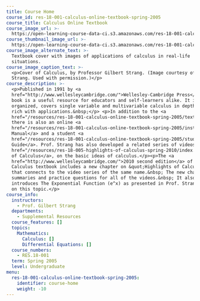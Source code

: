 ```yaml
---
title: Course Home
course_id: res-18-001-calculus-online-textbook-spring-2005
course_title: Calculus Online Textbook
course_image_url: >-
  https://open-learning-course-data-ci.s3.amazonaws.com/res-18-001-calculus-online-textbook-spring-2005/2f945ed9cb9287851bd75d2741e140b6_res-18-001s05.jpg
course_thumbnail_image_url: >-
  https://open-learning-course-data-ci.s3.amazonaws.com/res-18-001-calculus-online-textbook-spring-2005/393efc505527255ea938a2b72f789004_res-18-001s05-th.jpg
course_image_alternate_text: >-
  Textbook cover with images of applications of calculus in real-life
  situations.
course_image_caption_text: >-
  <p>Cover of Calculus, by Professor Gilbert Strang. (Image courtesy of Gilbert
  Strang. Used with permission.)</p>
course_description: >-
  <p>Published in 1991 by <a
  href="http://www.wellesleycambridge.com/">Wellesley-Cambridge Press</a>, the
  book is a useful resource for educators and self-learners alike. It is well
  organized, covers single variable and multivariable calculus in depth, and is
  rich with applications.&nbsp;</p> <p>In addition to the <a
  href="/resources/res-18-001-calculus-online-textbook-spring-2005/textbook">Textbook</a>,
  there is also an online <a
  href="/resources/res-18-001-calculus-online-textbook-spring-2005/instructor-s-manual">Instructor's
  Manual</a> and a student <a
  href="/resources/res-18-001-calculus-online-textbook-spring-2005/study-guide">Study
  Guide</a>. Prof. Strang has also developed a related series of videos, <a
  href="/resources/res-18-005-highlights-of-calculus-spring-2010/index.htm">Highlights
  of Calculus</a>, on the basic ideas of calculus.</p><p>The <a
  href="http://www.wellesleycambridge.com/">2010 second edition</a> of the
  Calculus textbook includes a new chapter on &quot;Highlights of Calculus&quot;
  that connects to the video series of the same name.&nbsp; The new chapter has
  summaries and practice questions for all of the videos.&nbsp; It also
  introduces The Exponential Function (e^x) as presented in Prof. Strang's video
  on this topic.</p>
course_info:
  instructors:
    - Prof. Gilbert Strang
  departments:
    - Supplemental Resources
  course_features: []
  topics:
    Mathematics:
      Calculus: []
      Differential Equations: []
  course_numbers:
    - RES.18-001
  term: Spring 2005
  level: Undergraduate
menu:
  res-18-001-calculus-online-textbook-spring-2005:
    identifier: course-home
    weight: -10
---
```

